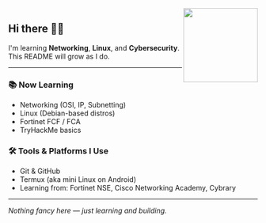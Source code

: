 <!-- Animated GIF on the right -->
<img align="right" src="https://user-images.githubusercontent.com/5713670/87202985-820dcb80-c2b6-11ea-9f56-7ec461c497c3.gif" width="150"/>

<h2>Hi there 👋🏽</h2>

<p>
  I'm learning <strong>Networking</strong>, <strong>Linux</strong>, and <strong>Cybersecurity</strong>.<br/>
  This README will grow as I do.
</p>

<hr/>

<h3>📚 Now Learning</h3>

<ul>
  <li>Networking (OSI, IP, Subnetting)</li>
  <li>Linux (Debian-based distros)</li>
  <li>Fortinet FCF / FCA</li>
  <li>TryHackMe basics</li>
</ul>

<h3>🛠️ Tools & Platforms I Use</h3>

<ul>
  <li>Git & GitHub</li>
  <li>Termux (aka mini Linux on Android)</li>
  <li>Learning from: Fortinet NSE, Cisco Networking Academy, Cybrary</li>
</ul>

<hr/>

<p><em>Nothing fancy here — just learning and building.</em>
</p>
